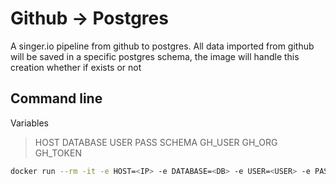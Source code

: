 # Github -> Postgres

A singer.io pipeline from github to postgres. All data imported from github will be saved in a specific postgres schema, the image will handle this creation whether if exists or not

## Command line

Variables
>HOST
>DATABASE
>USER
>PASS
>SCHEMA
>GH_USER
>GH_ORG
>GH_TOKEN

```sh
docker run --rm -it -e HOST=<IP> -e DATABASE=<DB> -e USER=<USER> -e PASS=<SECRET> -e SCHEMA=<SCHEMA> -e GH_USER=<USER> -e GH_ORG=<ORG> -e GH_TOKEN=<TOKEN> krismorte/singer.io:github-postgres
```